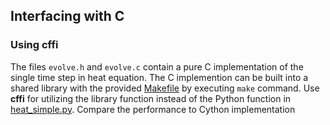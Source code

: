 ## Interfacing with C

### Using cffi

The files `evolve.h` and `evolve.c` contain a pure C implementation of the
single time step in heat equation. The C implemention can be built into a
shared library with the provided [Makefile](Makefile) by executing `make`
command. Use **cffi** for utilizing the library function instead of the Python
function in [heat_simple.py](heat_simple.py). Compare the performance to
Cython implementation

